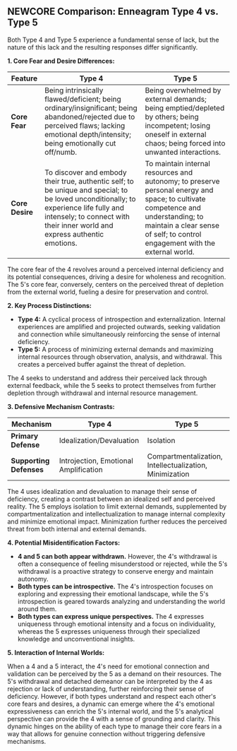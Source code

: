 ## NEWCORE Comparison: Enneagram Type 4 vs. Type 5

Both Type 4 and Type 5 experience a fundamental sense of lack, but the nature of this lack and the resulting responses differ significantly.

**1. Core Fear and Desire Differences:**

| Feature | Type 4 | Type 5 |
|---|---|---|
| **Core Fear** | Being intrinsically flawed/deficient; being ordinary/insignificant; being abandoned/rejected due to perceived flaws; lacking emotional depth/intensity; being emotionally cut off/numb. | Being overwhelmed by external demands; being emptied/depleted by others; being incompetent; losing oneself in external chaos; being forced into unwanted interactions. |
| **Core Desire** | To discover and embody their true, authentic self; to be unique and special; to be loved unconditionally; to experience life fully and intensely; to connect with their inner world and express authentic emotions. | To maintain internal resources and autonomy; to preserve personal energy and space; to cultivate competence and understanding; to maintain a clear sense of self; to control engagement with the external world. |


The core fear of the 4 revolves around a perceived internal deficiency and its potential consequences, driving a desire for wholeness and recognition.  The 5's core fear, conversely, centers on the perceived threat of depletion from the external world, fueling a desire for preservation and control.

**2. Key Process Distinctions:**

* **Type 4:** A cyclical process of introspection and externalization. Internal experiences are amplified and projected outwards, seeking validation and connection while simultaneously reinforcing the sense of internal deficiency.
* **Type 5:** A process of minimizing external demands and maximizing internal resources through observation, analysis, and withdrawal. This creates a perceived buffer against the threat of depletion.

The 4 seeks to understand and address their perceived lack through external feedback, while the 5 seeks to protect themselves from further depletion through withdrawal and internal resource management.

**3. Defensive Mechanism Contrasts:**

| Mechanism | Type 4 | Type 5 |
|---|---|---|
| **Primary Defense** | Idealization/Devaluation | Isolation |
| **Supporting Defenses** | Introjection, Emotional Amplification | Compartmentalization, Intellectualization, Minimization |

The 4 uses idealization and devaluation to manage their sense of deficiency, creating a contrast between an idealized self and perceived reality. The 5 employs isolation to limit external demands, supplemented by compartmentalization and intellectualization to manage internal complexity and minimize emotional impact.  Minimization further reduces the perceived threat from both internal and external demands.

**4. Potential Misidentification Factors:**

* **4 and 5 can both appear withdrawn.** However, the 4's withdrawal is often a consequence of feeling misunderstood or rejected, while the 5's withdrawal is a proactive strategy to conserve energy and maintain autonomy.
* **Both types can be introspective.**  The 4's introspection focuses on exploring and expressing their emotional landscape, while the 5's introspection is geared towards analyzing and understanding the world around them.
* **Both types can express unique perspectives.** The 4 expresses uniqueness through emotional intensity and a focus on individuality, whereas the 5 expresses uniqueness through their specialized knowledge and unconventional insights.

**5. Interaction of Internal Worlds:**

When a 4 and a 5 interact, the 4's need for emotional connection and validation can be perceived by the 5 as a demand on their resources.  The 5's withdrawal and detached demeanor can be interpreted by the 4 as rejection or lack of understanding, further reinforcing their sense of deficiency.  However, if both types understand and respect each other's core fears and desires, a dynamic can emerge where the 4's emotional expressiveness can enrich the 5's internal world, and the 5's analytical perspective can provide the 4 with a sense of grounding and clarity.  This dynamic hinges on the ability of each type to manage their core fears in a way that allows for genuine connection without triggering defensive mechanisms.
